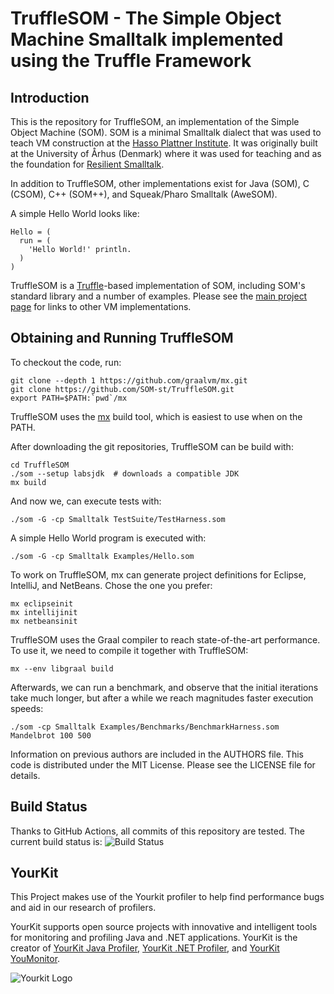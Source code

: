 TruffleSOM - The Simple Object Machine Smalltalk implemented using the Truffle Framework
=========================================================================================

Introduction
------------

This is the repository for TruffleSOM, an implementation of the Simple Object
Machine (SOM). SOM is a minimal Smalltalk dialect that was used to teach VM
construction at the [Hasso Plattner Institute][SOM]. It was originally built at
the University of Århus (Denmark) where it was used for teaching and as the
foundation for [Resilient Smalltalk][RS].

In addition to TruffleSOM, other implementations exist for Java (SOM), C (CSOM),
C++ (SOM++), and Squeak/Pharo Smalltalk (AweSOM).

A simple Hello World looks like:

```Smalltalk
Hello = (
  run = (
    'Hello World!' println.
  )
)
```

TruffleSOM is a [Truffle][T]-based implementation of SOM, including SOM's
standard library and a number of examples. Please see the [main project
page][SOM] for links to other VM implementations.

Obtaining and Running TruffleSOM
--------------------------------

To checkout the code, run:

    git clone --depth 1 https://github.com/graalvm/mx.git
    git clone https://github.com/SOM-st/TruffleSOM.git
    export PATH=$PATH:`pwd`/mx

TruffleSOM uses the [mx](https://github.com/graalvm/mx) build tool, which is
easiest to use when on the PATH.

After downloading the git repositories, TruffleSOM can be build with:

    cd TruffleSOM
    ./som --setup labsjdk  # downloads a compatible JDK
    mx build

And now we, can execute tests with:

    ./som -G -cp Smalltalk TestSuite/TestHarness.som
   
A simple Hello World program is executed with:

    ./som -G -cp Smalltalk Examples/Hello.som

To work on TruffleSOM, mx can generate project definitions for
Eclipse, IntelliJ, and NetBeans. Chose the one you prefer:

    mx eclipseinit
    mx intellijinit
    mx netbeansinit

TruffleSOM uses the Graal compiler to reach state-of-the-art performance.
To use it, we need to compile it together with TruffleSOM:

    mx --env libgraal build

Afterwards, we can run a benchmark, and observe that the initial iterations
take much longer, but after a while we reach magnitudes faster execution speeds:

    ./som -cp Smalltalk Examples/Benchmarks/BenchmarkHarness.som Mandelbrot 100 500

Information on previous authors are included in the AUTHORS file. This code is
distributed under the MIT License. Please see the LICENSE file for details.


Build Status
------------

Thanks to GitHub Actions, all commits of this repository are tested.
The current build status is: ![Build Status](https://github.com/SOM-st/TruffleSOM/actions/workflows/ci.yml/badge.svg)

YourKit
------------
This Project makes use of the Yourkit profiler to help find performance bugs and aid in our research of profilers.

YourKit supports open source projects with innovative and intelligent tools
for monitoring and profiling Java and .NET applications.
YourKit is the creator of <a href="https://eur01.safelinks.protection.outlook.com/?url=https%3A%2F%2Fwww.yourkit.com%2Fjava%2Fprofiler%2F&data=05%7C01%7CH.Burchell%40kent.ac.uk%7C8ae706181ac548da7e6a08db8fa58754%7C51a9fa563f32449aa7213e3f49aa5e9a%7C0%7C0%7C638261713327144205%7CUnknown%7CTWFpbGZsb3d8eyJWIjoiMC4wLjAwMDAiLCJQIjoiV2luMzIiLCJBTiI6Ik1haWwiLCJXVCI6Mn0%3D%7C3000%7C%7C%7C&sdata=fp8sUig2SCb9Z9FtOQs08vSqTWZ1BPE6joH4v9AAttU%3D&reserved=0">YourKit Java Profiler</a>,
<a href="https://eur01.safelinks.protection.outlook.com/?url=https%3A%2F%2Fwww.yourkit.com%2Fdotnet-profiler%2F&data=05%7C01%7CH.Burchell%40kent.ac.uk%7C8ae706181ac548da7e6a08db8fa58754%7C51a9fa563f32449aa7213e3f49aa5e9a%7C0%7C0%7C638261713327144205%7CUnknown%7CTWFpbGZsb3d8eyJWIjoiMC4wLjAwMDAiLCJQIjoiV2luMzIiLCJBTiI6Ik1haWwiLCJXVCI6Mn0%3D%7C3000%7C%7C%7C&sdata=r95kixedP6rtQk6gn2DgLvr7yF%2B5exlB1gl54WkWgCI%3D&reserved=0">YourKit .NET Profiler</a>,
and <a href="https://eur01.safelinks.protection.outlook.com/?url=https%3A%2F%2Fwww.yourkit.com%2Fyoumonitor%2F&data=05%7C01%7CH.Burchell%40kent.ac.uk%7C8ae706181ac548da7e6a08db8fa58754%7C51a9fa563f32449aa7213e3f49aa5e9a%7C0%7C0%7C638261713327144205%7CUnknown%7CTWFpbGZsb3d8eyJWIjoiMC4wLjAwMDAiLCJQIjoiV2luMzIiLCJBTiI6Ik1haWwiLCJXVCI6Mn0%3D%7C3000%7C%7C%7C&sdata=joU%2FKKeR4d7FgvI9IB8YhZJw46l65W4VrN3VAxwCsgg%3D&reserved=0">YourKit YouMonitor</a>.

![Yourkit Logo](https://eur01.safelinks.protection.outlook.com/?url=https%3A%2F%2Fwww.yourkit.com%2Fimages%2Fyklogo.png&data=05%7C01%7CH.Burchell%40kent.ac.uk%7C8ae706181ac548da7e6a08db8fa58754%7C51a9fa563f32449aa7213e3f49aa5e9a%7C0%7C0%7C638261713327144205%7CUnknown%7CTWFpbGZsb3d8eyJWIjoiMC4wLjAwMDAiLCJQIjoiV2luMzIiLCJBTiI6Ik1haWwiLCJXVCI6Mn0%3D%7C3000%7C%7C%7C&sdata=B9eFbpIYckmrKGv5OYeLICnm2rPeTXNfqeFp4eVui0o%3D&reserved=0)

 [SOM]: https://www.hpi.uni-potsdam.de/hirschfeld/projects/som/
 [SOMst]: https://github.com/SOM-st/TruffleSOM/actions
 [RS]:  https://dx.doi.org/10.1016/j.cl.2005.02.003
 [T]:   https://www.christianwimmer.at/Publications/Wuerthinger12a/
